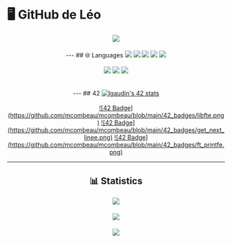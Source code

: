 # 🖥️ GitHub de Léo
<div align="center">
  <img src="https://wakatime.com/badge/user/db0e5671-cec5-4e7b-9d41-19a881e67f7d.svg"/>
  <br><br>
  ---
  ## 🌐 Languages
  <img src="https://img.shields.io/badge/LAMP-777BB4?style=flat&logo=apache&logoColor=white" />
  <img src="https://img.shields.io/badge/MERN-20232A?style=flat&logo=react&logoColor=61DAFB" />
  <img src="https://img.shields.io/badge/JavaScript-F7DF1E?style=flat&logo=javascript&logoColor=black" />
  <img src="https://img.shields.io/badge/C-00599C?style=flat&logo=c&logoColor=white" />
  <img src="https://img.shields.io/badge/Shell-121011?style=flat&logo=gnu-bash&logoColor=white" />
  <br><br>
  <img src="https://img.shields.io/badge/Adobe%20Illustrator-FF9A00?style=flat&logo=adobe%20illustrator&logoColor=white" />
  <img src="https://img.shields.io/badge/Adobe%20Photoshop-31A8FF?style=flat&logo=Adobe%20Photoshop&logoColor=black" />
  <img src="https://img.shields.io/badge/Adobe%20Premiere%20Pro-9999FF?style=flat&logo=Adobe%20Premiere%20Pro&logoColor=white" />
  <br><br><br>
  ---
  ## 42
  <a href="https://github.com/JaeSeoKim/badge42"><img src="https://badge42.vercel.app/api/v2/clgknzb5v000608laffhwm2zo/stats?cursusId=21&coalitionId=275" alt="lgaudin's 42 stats" /></a>
  <br><br>
  <a href="https://github.com/leogaudin/libft">![42 Badge](https://github.com/mcombeau/mcombeau/blob/main/42_badges/libfte.png)</a>
<a href="https://github.com/leogaudin/get_next_line">![42 Badge](https://github.com/mcombeau/mcombeau/blob/main/42_badges/get_next_linee.png)</a>
<a href="https://github.com/leogaudin/ft_printf">![42 Badge](https://github.com/mcombeau/mcombeau/blob/main/42_badges/ft_printfe.png)</a>

  ---
  ## 📊 Statistics
  <img src="https://github-readme-stats-sigma-five.vercel.app/api/top-langs/?username=leogaudin&theme=transparent" />
  <br><br>
  <img src="https://github-readme-stats-sigma-five.vercel.app/api?username=leogaudin&show_icons=true&theme=transparent&show_owner=true&include_all_commits=true" />
  <br><br>
  <img src="https://github-readme-streak-stats.herokuapp.com/?user=leogaudin&theme=transparent" />
</p>
